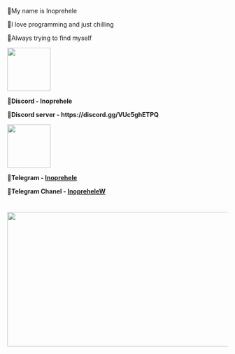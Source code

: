 
💝My name is Inoprehele

💝I love programming and just chilling

💝Always trying to find myself

<p><img src="https://s.widget-club.com/samples/s7A2D3BHM7f8NXG1llgnzn3quJa2/KivjmVE3h4wT8ccMwfgp/FC035DF1-CB76-4541-B05F-E6DBBB56A403.jpg?q=70" alt="" width="99" height="99" /></p>
<p><strong>💝Discord - Inoprehele</strong></p>
<p><strong>💝Discord server - https://discord.gg/VUc5ghETPQ</strong></p>
<p><strong><img src="https://s.widget-club.com/samples/kM1hq0oIcGaRfOfdnXJquPxfLD62/NRn3gtTLNH5O64EjwQ6J/9C7EB895-F26B-40A0-9600-CD4980DE7B4E.jpg?q=70" alt="" width="99" height="99" /></strong></p>
<p><strong>💝Telegram - <a href="https://t.me/Inoprehele">Inoprehele</a></strong></p>
<p><strong>💝Telegram Chanel - <a href="https://t.me/InopreheleW"><strong>InopreheleW</strong></a></strong></p>
<h1><img src="https://i.pinimg.com/originals/8a/e1/04/8ae104a88d8fd8e5c4d1a9cbea4d4c96.gif" alt="" width="546" height="307" /></h1>
